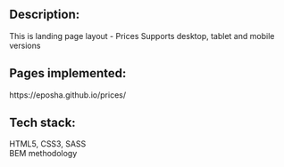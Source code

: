 <h2>Description:</h2>

This is landing page layout - Prices Supports desktop, tablet and mobile versions

<h2>Pages implemented:</h2>
https://eposha.github.io/prices/

<h2>Tech stack:</h2>
HTML5, CSS3, SASS <br>
BEM methodology